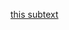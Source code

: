 [this subtext](devopsbootcamp/https://github.com/selmanparlak/devopsbootcamp/tree/main/1.%20GCP%E2%80%99de%20Kubernetes%20cluster%20kurulumu%20%2B%20dok%C3%BCman%20haz%C4%B1rlanmas%C4%B1\README.md)

